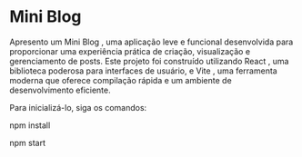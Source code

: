 # Mini Blog

Apresento um Mini Blog , uma aplicação leve e funcional desenvolvida para proporcionar uma experiência prática de criação, visualização e gerenciamento de posts. Este projeto foi construído utilizando React , uma biblioteca poderosa para interfaces de usuário, e Vite , uma ferramenta moderna que oferece compilação rápida e um ambiente de desenvolvimento eficiente.

Para inicializá-lo, siga os comandos:

npm install

npm start
